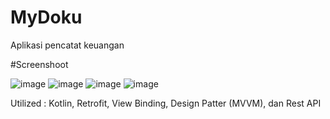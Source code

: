 # MyDoku

Aplikasi pencatat keuangan

#Screenshoot

![image](https://user-images.githubusercontent.com/53558289/220338479-a9da8488-80fc-47e1-a20c-cec3e69a7cf5.png)
![image](https://user-images.githubusercontent.com/53558289/220338507-6d9f82c2-9061-4a69-949c-a5190ff4e134.png)
![image](https://user-images.githubusercontent.com/53558289/220338527-085390dc-09c7-4e4c-9e41-1b54532c0dd3.png)
![image](https://user-images.githubusercontent.com/53558289/220338537-5053c577-c7b7-4a8f-9343-50643e032088.png)

Utilized : Kotlin, Retrofit, View Binding, Design Patter (MVVM), dan Rest API
